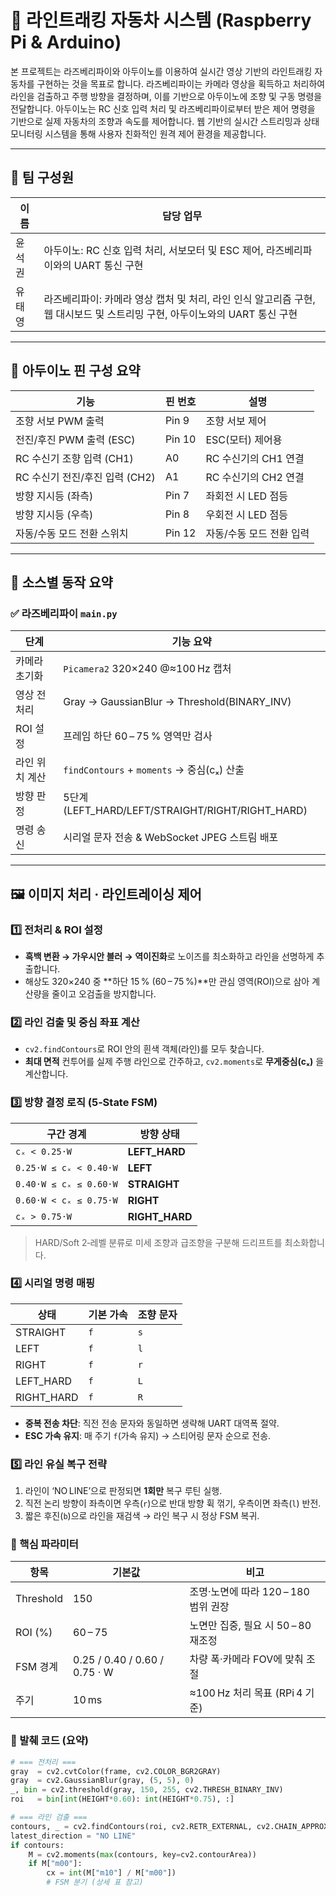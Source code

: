 # 🚗 라인트래킹 자동차 시스템 (Raspberry Pi & Arduino)

본 프로젝트는 라즈베리파이와 아두이노를 이용하여 실시간 영상 기반의 라인트래킹 자동차를 구현하는 것을 목표로 합니다. 라즈베리파이는 카메라 영상을 획득하고 처리하여 라인을 검출하고 주행 방향을 결정하며, 이를 기반으로 아두이노에 조향 및 구동 명령을 전달합니다. 아두이노는 RC 신호 입력 처리 및 라즈베리파이로부터 받은 제어 명령을 기반으로 실제 자동차의 조향과 속도를 제어합니다. 웹 기반의 실시간 스트리밍과 상태 모니터링 시스템을 통해 사용자 친화적인 원격 제어 환경을 제공합니다.

---

## 👥 팀 구성원

|  이름  | 담당 업무                                                                      |
| ----- | -------------------------------------------------------------------------- |
| 윤석권 | 아두이노: RC 신호 입력 처리, 서보모터 및 ESC 제어, 라즈베리파이와의 UART 통신 구현                      |
| 유태영 | 라즈베리파이: 카메라 영상 캡처 및 처리, 라인 인식 알고리즘 구현, 웹 대시보드 및 스트리밍 구현, 아두이노와의 UART 통신 구현 |

---

## 📍 아두이노 핀 구성 요약

| 기능                    | 핀 번호   | 설명             |
| --------------------- | ------ | -------------- |
| 조향 서보 PWM 출력          | Pin 9  | 조향 서보 제어       |
| 전진/후진 PWM 출력 (ESC)    | Pin 10 | ESC(모터) 제어용    |
| RC 수신기 조향 입력 (CH1)    | A0     | RC 수신기의 CH1 연결 |
| RC 수신기 전진/후진 입력 (CH2) | A1     | RC 수신기의 CH2 연결 |
| 방향 지시등 (좌측)           | Pin 7  | 좌회전 시 LED 점등   |
| 방향 지시등 (우측)           | Pin 8  | 우회전 시 LED 점등   |
| 자동/수동 모드 전환 스위치       | Pin 12 | 자동/수동 모드 전환 입력 |

---
## 📂 소스별 동작 요약

### ✅ 라즈베리파이 `main.py`

| 단계       | 기능 요약                                            |
| -------- | ------------------------------------------------ |
| 카메라 초기화  | `Picamera2` 320×240 @≈100 Hz 캡처                  |
| 영상 전처리   | Gray → GaussianBlur → Threshold(BINARY\_INV)     |
| ROI 설정   | 프레임 하단 60 – 75 % 영역만 검사                          |
| 라인 위치 계산 | `findContours` + `moments` → 중심(cₓ) 산출           |
| 방향 판정    | 5단계 (LEFT\_HARD/LEFT/STRAIGHT/RIGHT/RIGHT\_HARD) |
| 명령 송신    | 시리얼 문자 전송 & WebSocket JPEG 스트림 배포                |
---

## 🖼️ 이미지 처리 · 라인트레이싱 제어

### 1️⃣ 전처리 & ROI 설정

* **흑백 변환 → 가우시안 블러 → 역이진화**로 노이즈를 최소화하고 라인을 선명하게 추출합니다.
* 해상도 320×240 중 \*\*하단 15 % (60 – 75 %)\*\*만 관심 영역(ROI)으로 삼아 계산량을 줄이고 오검출을 방지합니다.

### 2️⃣ 라인 검출 및 중심 좌표 계산

* `cv2.findContours`로 ROI 안의 흰색 객체(라인)를 모두 찾습니다.
* **최대 면적** 컨투어를 실제 주행 라인으로 간주하고, `cv2.moments`로 **무게중심(cₓ)** 을 계산합니다.

### 3️⃣ 방향 결정 로직 (5‑State FSM)

| 구간 경계                  | 방향 상태           |
| ---------------------- | --------------- |
| `cₓ < 0.25·W`          | **LEFT\_HARD**  |
| `0.25·W ≤ cₓ < 0.40·W` | **LEFT**        |
| `0.40·W ≤ cₓ ≤ 0.60·W` | **STRAIGHT**    |
| `0.60·W < cₓ ≤ 0.75·W` | **RIGHT**       |
| `cₓ > 0.75·W`          | **RIGHT\_HARD** |

> HARD/Soft 2‑레벨 분류로 미세 조향과 급조향을 구분해 드리프트를 최소화합니다.

### 4️⃣ 시리얼 명령 매핑

| 상태          | 기본 가속 | 조향 문자 |
| ----------- | ----- | ----- |
| STRAIGHT    | `f`   | `s`   |
| LEFT        | `f`   | `l`   |
| RIGHT       | `f`   | `r`   |
| LEFT\_HARD  | `f`   | `L`   |
| RIGHT\_HARD | `f`   | `R`   |

* **중복 전송 차단**: 직전 전송 문자와 동일하면 생략해 UART 대역폭 절약.
* **ESC 가속 유지**: 매 주기 `f`(가속 유지) → 스티어링 문자 순으로 전송.

### 5️⃣ 라인 유실 복구 전략

1. 라인이 ‘NO LINE’으로 판정되면 **1회만** 복구 루틴 실행.
2. 직전 논리 방향이 좌측이면 우측(`r`)으로 반대 방향 휙 꺾기, 우측이면 좌측(`l`) 반전.
3. 짧은 후진(`b`)으로 라인을 재검색 → 라인 복구 시 정상 FSM 복귀.

### 🔑 핵심 파라미터

| 항목        | 기본값                           | 비고                        |
| --------- | ----------------------------- | ------------------------- |
| Threshold | 150                           | 조명·노면에 따라 120 – 180 범위 권장 |
| ROI (%)   | 60 – 75                       | 노면만 집중, 필요 시 50 – 80 재조정  |
| FSM 경계    | 0.25 / 0.40 / 0.60 / 0.75 · W | 차량 폭·카메라 FOV에 맞춰 조절       |
| 주기        | 10 ms                         | ≈100 Hz 처리 목표 (RPi 4 기준)  |


### 📄 발췌 코드 (요약)

```python
# === 전처리 ===
gray  = cv2.cvtColor(frame, cv2.COLOR_BGR2GRAY)
gray  = cv2.GaussianBlur(gray, (5, 5), 0)
_, bin = cv2.threshold(gray, 150, 255, cv2.THRESH_BINARY_INV)
roi   = bin[int(HEIGHT*0.60): int(HEIGHT*0.75), :]

# === 라인 검출 ===
contours, _ = cv2.findContours(roi, cv2.RETR_EXTERNAL, cv2.CHAIN_APPROX_SIMPLE)
latest_direction = "NO LINE"
if contours:
    M = cv2.moments(max(contours, key=cv2.contourArea))
    if M["m00"]:
        cx = int(M["m10"] / M["m00"])
        # FSM 분기 (상세 표 참고)
```
 